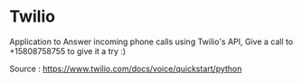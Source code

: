# Twilio
Application to Answer incoming phone calls using Twilio's API, Give a call to +15808758755 to give it a try :)

Source : https://www.twilio.com/docs/voice/quickstart/python

